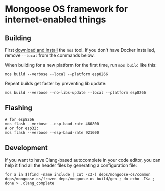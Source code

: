 # Mongoose OS framework for internet-enabled things

## Building

First [download and install](https://mongoose-os.com/software.html) the `mos` tool. If you don't have Docker installed, remove `--local` from the commands below.

When building for a new platform for the first time, run `mos build` like this:

```
mos build --verbose --local --platform esp8266
```

Repeat builds get faster by preventing lib update:

```
mos build --verbose --no-libs-update --local --platform esp8266
```

## Flashing

```
# for esp8266
mos flash --verbose --esp-baud-rate 460800
# or for esp32:
mos flash --verbose --esp-baud-rate 921600
```

## Development

If you want to have Clang-based autocomplete in your code editor, you can
help it find all the header files by generating a configuration file:

```
for a in $(find -name include | cut -c3-) deps/mongoose-os/common deps/mongoose-os/frozen deps/mongoose-os build/gen ; do echo -I$a ; done > .clang_complete
```
